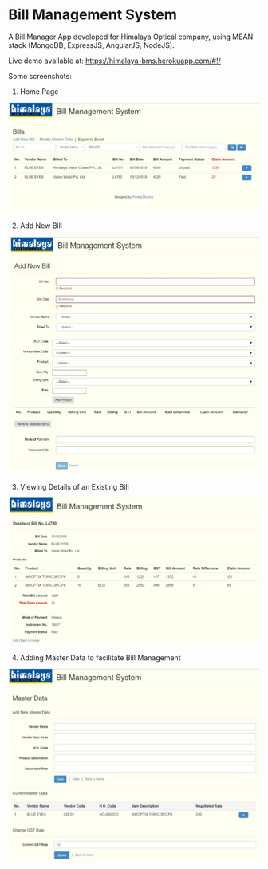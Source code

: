 # Bill Management System

A Bill Manager App developed for Himalaya Optical company, using MEAN stack (MongoDB, ExpressJS, AngularJS, NodeJS).

Live demo available at: https://himalaya-bms.herokuapp.com/#!/

Some screenshots:

1. Home Page

<img src="img/1.JPG"><br>

2. Add New Bill

<img src="img/2.JPG"><br>

3. Viewing Details of an Existing Bill

<img src="img/3.JPG"><br>

4. Adding Master Data to facilitate Bill Management

<img src="img/4.JPG"><br>

